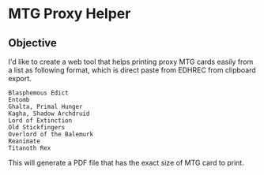 # MTG Proxy Helper

## Objective

I'd like to create a web tool that helps printing proxy MTG cards easily from a list as following format, which is direct paste from EDHREC from clipboard export.

```
Blasphemous Edict
Entomb
Ghalta, Primal Hunger
Kagha, Shadow Archdruid
Lord of Extinction
Old Stickfingers
Overlord of the Balemurk
Reanimate
Titanoth Rex
```

This will generate a PDF file that has the exact size of MTG card to print.
